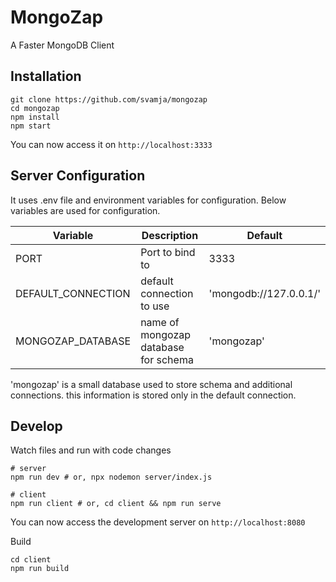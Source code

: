 # MongoZap

A Faster MongoDB Client

## Installation


````
git clone https://github.com/svamja/mongozap
cd mongozap
npm install
npm start
````

You can now access it on `http://localhost:3333`

## Server Configuration

It uses .env file and environment variables for configuration. Below variables are used for configuration.

| Variable      		| Description           				| Default   				|
| ----          		| -----                 				| ----      				|
| PORT          		| Port to bind to    				  	| 3333      				|
| DEFAULT_CONNECTION  	| default connection to use    			| 'mongodb://127.0.0.1/' 	|
| MONGOZAP_DATABASE		| name of mongozap database for schema  | 'mongozap' 				|


'mongozap' is a small database used to store schema and additional connections.
this information is stored only in the default connection.


## Develop

Watch files and run with code changes


````
# server
npm run dev # or, npx nodemon server/index.js

# client
npm run client # or, cd client && npm run serve
````

You can now access the development server on `http://localhost:8080`

Build

````
cd client
npm run build
````



